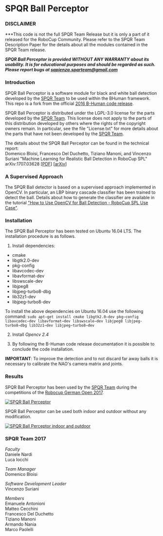 SPQR Ball Perceptor
=================

### DISCLAIMER
***This code is not the full SPQR Team Release but it is only a part of it released for the RoboCup Community. Please refer to the SPQR Team Description Paper for the details about all the modules contained in the SPQR Team release.

***SPQR Ball Perceptor is provided WITHOUT ANY WARRANTY about its usability. It is for educational purposes and should be regarded as such. Please report bugs at sapienza.spqrteam@gmail.com***

### Introduction

SPQR Ball Perceptor is a software module for black and white ball detection developed by the [SPQR Team](http://spqr.diag.uniroma1.it/) to be used within the BHuman framework. This repo is a fork from the official [2016 B-Human code release](https://github.com/bhuman/BHumanCodeRelease).

SPQR Ball Perceptor is distributed under the LGPL-3.0 license for the parts developed by the [SPQR Team](http://spqr.diag.uniroma1.it/). This license does not apply to the parts of this distribution developed by others where the rights of the copyright owners remain. In particular, see the file "License.txt" for more details about the parts that have not been developed by the [SPQR Team](http://spqr.diag.uniroma1.it/).

The details about the SPQR Ball Perceptor can be found in the technical report:<br>
Domenico Bloisi, Francesco Del Duchetto, Tiziano Manoni, and Vincenzo Suriani
"Machine Learning for Realistic Ball Detection in RoboCup SPL"
arXiv:1707.03628 [[PDF](MachineLearningForRealisticBallDetection.pdf)] [[arXiv](https://arxiv.org/abs/1707.03628v1)]


### A Supervised Approach

The SPQR Ball detector is based on a supervised approach implemented in OpenCV. In particular, an LBP binary cascade classifier has been trained to detect the ball.
Details about how to generate the classifier are available in the tutorial ["How to Use OpenCV for Ball Detection -
RoboCup SPL Use Case"](http://profs.scienze.univr.it/~bloisi/tutorial/balldetection.html).

### Installation

The SPQR Ball Perceptor has been tested on Ubuntu 16.04 LTS. The installation procedure is as follows.
1. Install dependencies:
  * cmake
  * libgtk2.0-dev
  * pkg-config
  * libavcodec-dev
  * libavformat-dev
  * libswscale-dev
  * libjpeg8
  * libjpeg-turbo8-dbg
  * lib32z1-dev
  * libjpeg-turbo8-dev

To install the above dependencies on Ubuntu 16.04 use the following command:
`sudo apt−get install cmake libgtk2.0−dev pkg−config libavcodec−dev libavformat−dev libswscale−dev libjpeg8
libjpeg-turbo8−dbg lib32z1−dev libjpeg−turbo8−dev`

2. Install *Opencv 2.4*

3. By following the B-Human code release documentation it is possible to conclude the code installation. 

__IMPORTANT__: To improve the detection and to not discard far away balls it is necessary to calibrate the NAO's camera matrix and joints.


### Results

SPQR Ball Perceptor has been used by the [SPQR Team](http://spqr.diag.uniroma1.it/) during the competitions of the [Robocup German Open 2017](https://www.robocupgermanopen.de/en).

[![SPQR Ball Perceptor](http://img.youtube.com/vi/KFxiFpezvw0/0.jpg)](http://www.youtube.com/watch?v=KFxiFpezvw0 "SPQR Ball Perceptor")

SPQR Ball Perceptor can be used both indoor and outdoor without any modification.

[![SPQR Ball Perceptor indoor and outdoor](http://img.youtube.com/vi/fIgEwHRe6Bk/0.jpg)](http://www.youtube.com/watch?v=fIgEwHRe6Bk "SPQR Ball Perceptor indoor and outdoor")

### SPQR Team 2017

_Faculty_  
Daniele Nardi  
Luca Iocchi  

_Team Manager_  
Domenico Bloisi  

_Software Development Leader_  
Vincenzo Suriani  

_Members_  
Emanuele Antonioni  
Matteo Cecchini  
Francesco Del Duchetto  
Tiziano Manoni  
Armando Nania  
Marco Paolelli  
